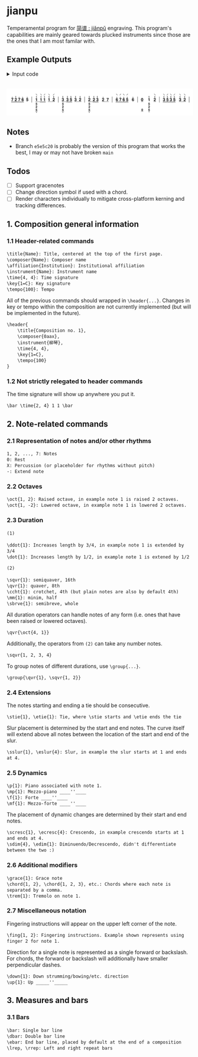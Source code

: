 # jianpu

Temperamental program for [简谱 : jiǎnpǔ](https://en.wikipedia.org/wiki/Numbered_musical_notation) engraving. This program's capabilities are mainly geared towards plucked instruments since those are the ones that I am most familar with.

## Example Outputs

<details>
  <summary>Input code</summary>
  
```
\sqvr{\oct{7, 1}, \oct{2, 2}, \oct{7, 1}, \oct{6, 1}} \oct{5, 1} \bar
\group{\qvr{\down{\chord{\oct{1, 2}, 5, 2, \oct{5, -1}}}}, \sqvr{\down{\oct{1, 2}}, \up{\oct{1, 2}}}} \qvr{\down{\oct{1, 2}}, \up{\oct{2, 2}}} \bar
\group{\qvr{\chord{\oct{3, 2}, 5, 2, \oct{5, -1}}}, \sqvr{\oct{3, 2}, \oct{5, 2}}} \qvr{\oct{3, 2}, \oct{2, 2}} \bar
\group{\qvr{\chord{\oct{2, 2}, 5, 2, \oct{5, -1}}}, \sqvr{\oct{2, 2}, \oct{3, 2}}} \qvr{\oct{2, 1}, 7} \bar
\sqvr{\down{\oct{6, 1}}, \up{\oct{7, 1}}, \down{\oct{6, 1}}, \up{\oct{5, 1}}} \oct{6, 1} \bar
\qvr{0} \chord{\oct{1, 2}, 5, 2, \oct{5, -1}} \qvr{\down{\oct{2, 2}}} \bar
\sqvr{\down{\oct{3, 2}}, \up{\oct{5, 2}}, \down{\oct{3, 2}}, \up{\oct{5, 2}}} \qvr{\down{\oct{3, 2}}, \down{\oct{2, 2}}} \bar
```
</details>

<br />

![ex1](examples/ex1.png)

## Notes
- Branch `e5e5c20` is probably the version of this program that works the best, I may or may not have broken `main`
## Todos
- [ ] Support gracenotes
- [ ] Change direction symbol if used with a chord.
- [ ] Render characters individually to mitigate cross-platform kerning and tracking differences.

## 1. Composition general information
### 1.1 Header-related commands
```
\title{Name}: Title, centered at the top of the first page.
\composer{Name}: Composer name
\affiliation{Institution}: Institutional affiliation
\instrument{Name}: Instrument name
\time{4, 4}: Time signature
\key{1=C}: Key signature
\tempo{100}: Tempo
```
All of the previous commands should wrapped in `\header{...}`. Changes in key or tempo within the composition are not currently implemented (but will be implemented in the future).
```
\header{
    \title{Composition no. 1},
    \composer{0aax},
    \instrument{柳琴},
    \time{4, 4},
    \key{1=C},
    \tempo{100}
}
```
### 1.2 Not strictly relegated to header commands
The time signature will show up anywhere you put it.
```
\bar \time{2, 4} 1 1 \bar
```
## 2. Note-related commands
### 2.1 Representation of notes and/or other rhythms
```
1, 2, ..., 7: Notes
0: Rest
X: Percussion (or placeholder for rhythms without pitch)
-: Extend note
```
### 2.2 Octaves
```
\oct{1, 2}: Raised octave, in example note 1 is raised 2 octaves.
\oct{1, -2}: Lowered octave, in example note 1 is lowered 2 octaves.
```
### 2.3 Duration
```
(1)

\ddot{1}: Increases length by 3/4, in example note 1 is extended by 3/4
\dot{1}: Increases length by 1/2, in example note 1 is extened by 1/2
```
```
(2)

\sqvr{1}: semiquaver, 16th
\qvr{1}: quaver, 8th
\ccht{1}: crotchet, 4th (but plain notes are also by default 4th)
\mm{1}: minim, half
\sbrve{1}: semibreve, whole
```
All duration operators can handle notes of any form (i.e. ones that have been raised or lowered octaves).
```
\qvr{\oct{4, 1}}
```
Additionally, the operators from `(2)` can take any number notes.
```
\sqvr{1, 2, 3, 4}
```
To group notes of different durations, use `\group{...}`.
```
\group{\qvr{1}, \sqvr{1, 2}}
```
### 2.4 Extensions
The notes starting and ending a tie should be consecutive.
```
\stie{1}, \etie{1}: Tie, where \stie starts and \etie ends the tie
```
Slur placement is determined by the start and end notes. The curve itself will extend above all notes between the location of the start and end of the slur.
```
\sslur{1}, \eslur{4}: Slur, in example the slur starts at 1 and ends at 4.
```
### 2.5 Dynamics
```
\p{1}: Piano associated with note 1.
\mp{1}: Mezzo-piano ____''____
\f{1}: Forte ____''____
\mf{1}: Mezzo-forte ____''____
```
The placement of dynamic changes are determined by their start and end notes.
```
\scresc{1}, \ecresc{4}: Crescendo, in example crescendo starts at 1 and ends at 4.
\sdim{4}, \edim{1}: Diminuendo/Decrescendo, didn't differentiate between the two :)
```
### 2.6 Additional modifiers
```
\grace{1}: Grace note
\chord{1, 2}, \chord{1, 2, 3}, etc.: Chords where each note is separated by a comma.
\trem{1}: Tremolo on note 1.
```
### 2.7 Miscellaneous notation
Fingering instructions will appear on the upper left corner of the note.
```
\fing{1, 2}: Fingering instructions. Example shown represents using finger 2 for note 1.
```
Direction for a single note is represented as a single forward or backslash. For chords, the forward or backslash will additionally have smaller perpendicular dashes.
```
\down{1}: Down strumming/bowing/etc. direction
\up{1}: Up _____''_____
```
## 3. Measures and bars
### 3.1 Bars
```
\bar: Single bar line
\dbar: Double bar line
\ebar: End bar line, placed by default at the end of a composition
\lrep, \rrep: Left and right repeat bars
```